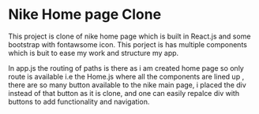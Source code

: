 
# Nike Home page Clone

This project is clone of nike home page which is built in React.js and some bootstrap with fontawsome icon.
This porject is has multiple components which is buit to ease my work and structure my app.

In app.js the routing of paths is there as i am created home page so only route is available i.e the Home.js where all the components are lined up , there are so many button available to the nike main page, i placed the div instead of that button as it is clone, and one can easily repalce div with buttons to add functionality and navigation.



